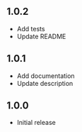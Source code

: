 ## 1.0.2

- Add tests
- Update README

## 1.0.1

- Add documentation
- Update description

## 1.0.0

- Initial release
